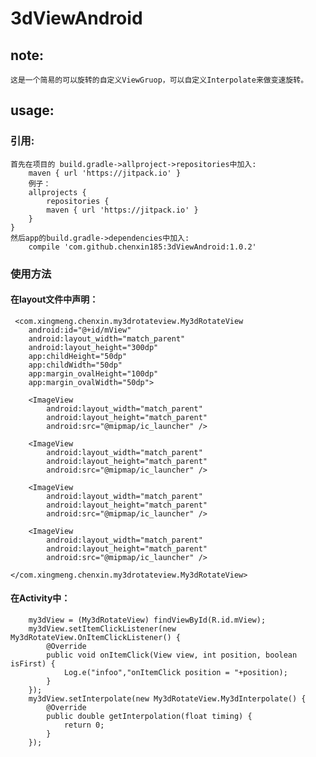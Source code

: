 # 3dViewAndroid
## note: 
    这是一个简易的可以旋转的自定义ViewGruop，可以自定义Interpolate来做变速旋转。

## usage:
### 引用:
    首先在项目的 build.gradle->allproject->repositories中加入:
        maven { url 'https://jitpack.io' }
        例子：
        allprojects {
            repositories {
            maven { url 'https://jitpack.io' }
        }
    }
    然后app的build.gradle->dependencies中加入:
        compile 'com.github.chenxin185:3dViewAndroid:1.0.2'
### 使用方法
#### 在layout文件中声明：
     <com.xingmeng.chenxin.my3drotateview.My3dRotateView
        android:id="@+id/mView"
        android:layout_width="match_parent"
        android:layout_height="300dp"
        app:childHeight="50dp"
        app:childWidth="50dp"
        app:margin_ovalHeight="100dp"
        app:margin_ovalWidth="50dp">

        <ImageView
            android:layout_width="match_parent"
            android:layout_height="match_parent"
            android:src="@mipmap/ic_launcher" />

        <ImageView
            android:layout_width="match_parent"
            android:layout_height="match_parent"
            android:src="@mipmap/ic_launcher" />

        <ImageView
            android:layout_width="match_parent"
            android:layout_height="match_parent"
            android:src="@mipmap/ic_launcher" />

        <ImageView
            android:layout_width="match_parent"
            android:layout_height="match_parent"
            android:src="@mipmap/ic_launcher" />
        
    </com.xingmeng.chenxin.my3drotateview.My3dRotateView>
#### 在Activity中：
        my3dView = (My3dRotateView) findViewById(R.id.mView);
        my3dView.setItemClickListener(new My3dRotateView.OnItemClickListener() {
            @Override
            public void onItemClick(View view, int position, boolean isFirst) {
                Log.e("infoo","onItemClick position = "+position);
            }
        });
        my3dView.setInterpolate(new My3dRotateView.My3dInterpolate() {
            @Override
            public double getInterpolation(float timing) {
                return 0;
            }
        });
